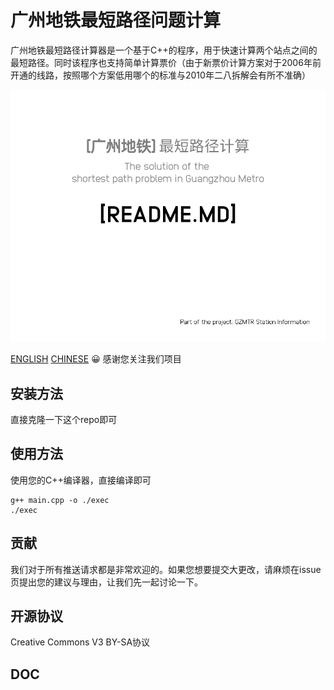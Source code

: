 # 广州地铁最短路径问题计算
广州地铁最短路径计算器是一个基于C++的程序，用于快速计算两个站点之间的最短路径。同时该程序也支持简单计算票价（由于新票价计算方案对于2006年前开通的线路，按照哪个方案低用哪个的标准与2010年二八拆解会有所不准确）

![Logo](./background.png)

[ENGLISH](README.md) [CHINESE](README.cn.md)
:grinning: 感谢您关注我们项目

## 安装方法
直接克隆一下这个repo即可

## 使用方法
使用您的C++编译器，直接编译即可

```shell script
g++ main.cpp -o ./exec
./exec
```

## 贡献
我们对于所有推送请求都是非常欢迎的。如果您想要提交大更改，请麻烦在issue页提出您的建议与理由，让我们先一起讨论一下。

## 开源协议
Creative Commons V3 BY-SA协议

## DOC
